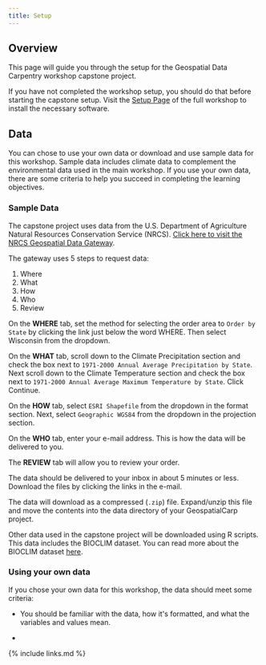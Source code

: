 ```yaml
---
title: Setup
---
```


## Overview

This page will guide you through the setup for the Geospatial Data Carpentry workshop capstone
project.

If you have not completed the workshop setup, you should do that before starting the capstone setup.
Visit the [Setup Page](https://uw-madison-datascience.github.io/geospatial-workshop/setup.html) of
the full workshop to install the necessary software.

## Data

You can chose to use your own data or download and use sample data for this workshop.
Sample data includes climate data to complement the environmental data used in the main workshop.
If you use your own data, there are some criteria to
help you succeed in completing the learning objectives.

### Sample Data

The capstone project uses data from the U.S. Department of Agriculture Natural Resources
Conservation Service (NRCS).
[Click here to visit the NRCS Geospatial Data Gateway](https://gdg.sc.egov.usda.gov/GDGOrder.aspx).

The gateway uses 5 steps to request data:

1. Where
2. What
3. How
4. Who
5. Review

On the **WHERE** tab, set the method for selecting the order area to `Order by State` by clicking the link just below the word WHERE. Then select Wisconsin from the dropdown.

On the **WHAT** tab, scroll down to the Climate Precipitation section and check the box next to
`1971-2000 Annual Average Precipitation by State`. 
Next scroll down to the Climate Temperature section and check the box next to
`1971-2000 Annual Average Maximum Temperature by State`. Click Continue.

On the **HOW** tab, select `ESRI Shapefile` from the dropdown in the format section.
Next, select `Geographic WGS84` from the dropdown in the projection section.

On the **WHO** tab, enter your e-mail address. This is how the data will be delivered to you.

The **REVIEW** tab will allow you to review your order.

The data should be delivered to your inbox in about 5 minutes or less.
Download the files by clicking the links in the e-mail.

The data will download as a  compressed (`.zip`) file. 
Expand/unzip this file and
move the contents into the data directory of your GeospatialCarp project.

[//]: # (Are they creating a separate project for this??)

Other data used in the capstone project will be downloaded using R scripts.
This data includes the BIOCLIM dataset.
You can read more about the BIOCLIM dataset
[here](https://rdrr.io/cran/dismo/man/bioclim.html). 

### Using your own data

If you chose your own data for this workshop, the data should meet some criteria:

* You should be familiar with the data, how it's formatted, and what the variables and values mean.

* 

{% include links.md %}
